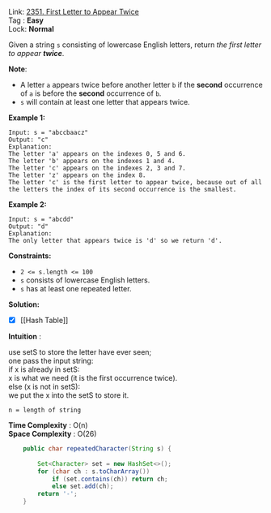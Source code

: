 Link: [2351. First Letter to Appear Twice](https://leetcode.com/problems/first-letter-to-appear-twice/) <br>
Tag : **Easy**<br>
Lock: **Normal**

Given a string `s` consisting of lowercase English letters, return _the first letter to appear **twice**_.

**Note**:

- A letter `a` appears twice before another letter `b` if the **second** occurrence of `a` is before the **second** occurrence of `b`.
- `s` will contain at least one letter that appears twice.

**Example 1:**

```
Input: s = "abccbaacz"
Output: "c"
Explanation:
The letter 'a' appears on the indexes 0, 5 and 6.
The letter 'b' appears on the indexes 1 and 4.
The letter 'c' appears on the indexes 2, 3 and 7.
The letter 'z' appears on the index 8.
The letter 'c' is the first letter to appear twice, because out of all the letters the index of its second occurrence is the smallest.
```

**Example 2:**

```
Input: s = "abcdd"
Output: "d"
Explanation:
The only letter that appears twice is 'd' so we return 'd'.
```

**Constraints:**

- `2 <= s.length <= 100`
- `s` consists of lowercase English letters.
- `s` has at least one repeated letter.

**Solution:**

- [x] [[Hash Table]]

**Intuition** :

use setS to store the letter have ever seen;  
one pass the input string:  
if x is already in setS:  
x is what we need (it is the first occurrence twice).  
else (x is not in setS):  
we put the x into the setS to store it.

```
n = length of string
```
**Time Complexity** : O(n)<br>
**Space Complexity** : O(26)

```java
    public char repeatedCharacter(String s) {
        
        Set<Character> set = new HashSet<>();
        for (char ch : s.toCharArray())
            if (set.contains(ch)) return ch;
            else set.add(ch);
        return '-';
    }
```
